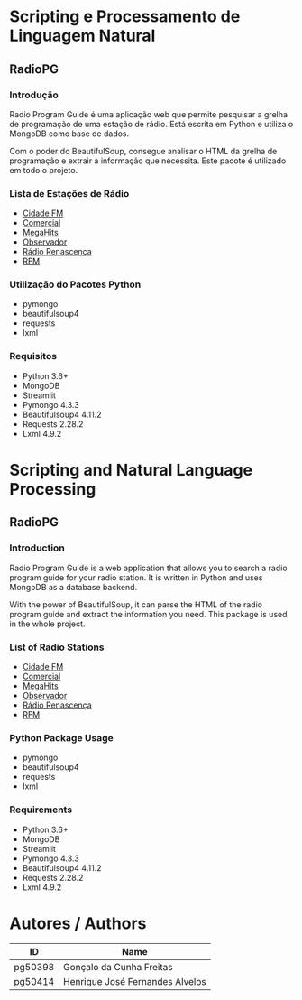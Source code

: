 # Scripting e Processamento de Linguagem Natural
## RadioPG
### Introdução
Radio Program Guide é uma aplicação web que permite pesquisar a grelha de programação de uma estação de rádio. Está escrita em Python e utiliza o MongoDB como base de dados.

Com o poder do BeautifulSoup, consegue analisar o HTML da grelha de programação e extrair a informação que necessita. Este pacote é utilizado em todo o projeto.

### Lista de Estações de Rádio
* [Cidade FM](https://cidade.fm)
* [Comercial](https://radiocomercial.pt/)
* [MegaHits](https://megahits.sapo.pt/)
* [Observador](https://observador.pt/radio/)
* [Rádio Renascença](https://rr.sapo.pt)
* [RFM](https://www.rfm.sapo.pt/)

### Utilização do Pacotes Python
* pymongo
* beautifulsoup4
* requests
* lxml

### Requisitos
* Python 3.6+
* MongoDB
* Streamlit
* Pymongo 4.3.3
* Beautifulsoup4 4.11.2
* Requests 2.28.2
* Lxml 4.9.2

# Scripting and Natural Language Processing
## RadioPG
### Introduction
Radio Program Guide is a web application that allows you to search a radio program guide for your radio station. It is written in Python and uses MongoDB as a database backend.

With the power of BeautifulSoup, it can parse the HTML of the radio program guide and extract the information you need. This package is used in the whole project.

### List of Radio Stations
* [Cidade FM](https://cidade.fm)
* [Comercial](https://radiocomercial.pt/)
* [MegaHits](https://megahits.sapo.pt/)
* [Observador](https://observador.pt/radio/)
* [Rádio Renascença](https://rr.sapo.pt)
* [RFM](https://www.rfm.sapo.pt/)

### Python Package Usage
* pymongo
* beautifulsoup4
* requests
* lxml

### Requirements
* Python 3.6+
* MongoDB
* Streamlit
* Pymongo 4.3.3
* Beautifulsoup4 4.11.2
* Requests 2.28.2
* Lxml 4.9.2

# Autores / Authors
| ID | Name |
|----|------|
| pg50398 | Gonçalo da Cunha Freitas |
| pg50414 | Henrique José Fernandes Alvelos |